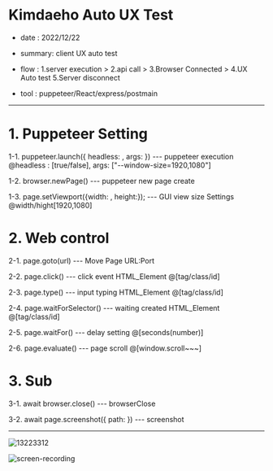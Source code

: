 # Kimdaeho Auto UX Test

- date : 2022/12/22

- summary: client UX auto test

- flow : 1.server execution > 2.api call > 3.Browser Connected > 4.UX Auto test 5.Server disconnect

- tool : puppeteer/React/express/postmain

---

# 1. Puppeteer Setting

1-1. puppeteer.launch({ headless: , args: }) --- puppeteer execution @headless : [true/false], args: ["--window-size=1920,1080"]

1-2. browser.newPage() --- puppeteer new page create

1-3. page.setViewport({width: , height:}); --- GUI view size Settings @width/hight[1920,1080]

# 2. Web control

2-1. page.goto(url) --- Move Page URL:Port

2-2. page.click() --- click event HTML_Element @[tag/class/id]

2-3. page.type() --- input typing HTML_Element @[tag/class/id]

2-4. page.waitForSelector() --- waiting created HTML_Element @[tag/class/id]

2-5. page.waitFor() --- delay setting @[seconds(number)]

2-6. page.evaluate() --- page scroll @[window.scroll~~~]

# 3. Sub

3-1. await browser.close() --- browserClose

3-2. await page.screenshot({ path: }) --- screenshot

---------------

![13223312](https://user-images.githubusercontent.com/98578138/209084045-db8f4c3b-6261-43a2-835e-8815c6186aa1.png)


![screen-recording](https://user-images.githubusercontent.com/98578138/209083605-634d63e9-ff6e-45c2-a6f8-9fd592864992.gif)
